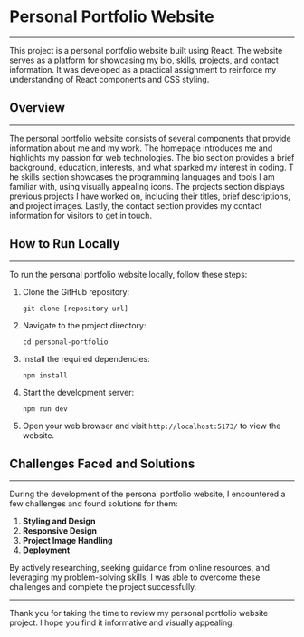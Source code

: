 # Personal Portfolio Website
-------------------------------------------------------------------------------------------------------------------

This project is a personal portfolio website built using React. 
The website serves as a platform for showcasing my bio, skills, projects, and contact information. 
It was developed as a practical assignment to reinforce my understanding of React components and CSS styling.

## Overview
-------------------------------------------------------------------------------------------------------------------

The personal portfolio website consists of several components that provide information about me and my work.
 The homepage introduces me and highlights my passion for web technologies. 
The bio section provides a brief background, education, interests, and what sparked my interest in coding. T
he skills section showcases the programming languages and tools I am familiar with, using visually appealing icons. 
The projects section displays previous projects I have worked on, including their titles, brief descriptions, and project images. 
Lastly, the contact section provides my contact information for visitors to get in touch.

## How to Run Locally
------------------------------------------------------------------------------------------------------------------------------

To run the personal portfolio website locally, follow these steps:

1. Clone the GitHub repository:

   ```
   git clone [repository-url]
   ```

2. Navigate to the project directory:

   ```
   cd personal-portfolio
   ```

3. Install the required dependencies:

   ```
   npm install
   ```

4. Start the development server:

   ```
   npm run dev
   ```

5. Open your web browser and visit `http://localhost:5173/` to view the website.


## Challenges Faced and Solutions
------------------------------------------------------------------------------------------------------------------------------

During the development of the personal portfolio website, I encountered a few challenges and found solutions for them:

1. **Styling and Design**
2. **Responsive Design**
3. **Project Image Handling**
4. **Deployment**

By actively researching, seeking guidance from online resources, and leveraging my problem-solving skills, 
I was able to overcome these challenges and complete the project successfully.

-------------------------------------------------------------------------------------------------------------------

Thank you for taking the time to review my personal portfolio website project. I hope you find it informative and visually appealing.
